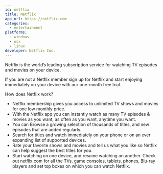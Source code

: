 ```yaml
---
id: netflix
title: Netflix
app_url: https://netflix.com
categories:
  - entertainment
platforms:
  - windows
  - osx
  - linux
developer: Netflix Inc.
---
```

Netflix is the world’s leading subscription service for watching TV episodes and movies on your device.

If you are not a Netflix member sign up for Netflix and start enjoying immediately on your device with our one-month free trial.

How does Netflix work?

- Netflix membership gives you access to unlimited TV shows and movies for one low monthly price.
- With the Netflix app you can instantly watch as many TV episodes & movies as you want, as often as you want, anytime you want.
- You can Browse a growing selection of thousands of titles, and new episodes that are added regularly.
- Search for titles and watch immediately on your phone or on an ever expanding list of supported devices.
- Rate your favorite shows and movies and tell us what you like so Netflix can help suggest the best titles for you.
- Start watching on one device, and resume watching on another. Check out netflix.com for all the TVs, game consoles, tablets, phones, Blu-ray players and set top boxes on which you can watch Netflix.
